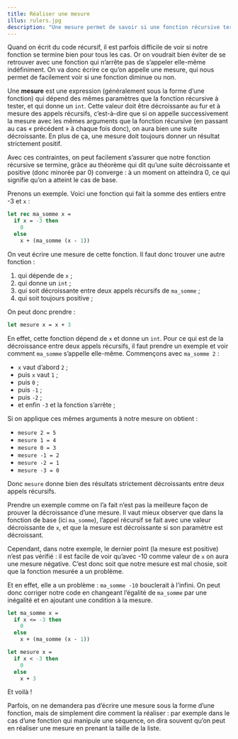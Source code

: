 ```yaml
---
title: Réaliser une mesure
illus: rulers.jpg
description: "Une mesure permet de savoir si une fonction récursive termine bel et bien, évitant ainsi des bugs de récursion infinie."
---
```


Quand on écrit du code récursif, il est parfois difficile de voir si notre fonction se termine bien pour tous les cas.
Or on voudrait bien éviter de se retrouver avec une fonction qui n’arrête pas de s’appeler elle-même indéfiniment.
On va donc écrire ce qu’on appelle une mesure, qui nous permet de facilement voir si une fonction diminue ou non.

Une **mesure** est une expression (généralement sous la forme d’une fonction) qui dépend des mêmes paramètres
que la fonction récursive à tester, et qui donne un `int`. Cette valeur doit être décroissante au fur et à mesure des appels
récursifs, c’est-à-dire que si on appelle successivement la mesure avec les mêmes arguments que la fonction récursive (en passant au
cas « précédent » à chaque fois donc), on aura bien une suite décroissante. En plus de ça, une mesure doit toujours donner un résultat
strictement positif.

Avec ces contraintes, on peut facilement s’assurer que notre fonction récursive se termine, grâce au théorème qui dit qu’une suite décroissante
et positive (donc minorée par 0) converge : à un moment on atteindra 0, ce qui signifie qu’on a atteint le cas de base.

Prenons un exemple. Voici une fonction qui fait la somme des entiers entre -3 et `x` :

```ocaml
let rec ma_somme x =
  if x = -3 then
    0
  else
    x + (ma_somme (x - 1))
```

On veut écrire une mesure de cette fonction. Il faut donc trouver une autre fonction :

1. qui dépende de `x` ;
2. qui donne un `int` ;
3. qui soit décroissante entre deux appels récursifs de `ma_somme` ;
4. qui soit toujours positive ;

On peut donc prendre :

```ocaml
let mesure x = x + 3
```

En effet, cette fonction dépend de `x` et donne un `int`. Pour ce qui est de la décroissance entre
deux appels récursifs, il faut prendre un exemple et voir comment `ma_somme` s’appelle elle-même.
Commençons avec `ma_somme 2` :

- `x` vaut d’abord `2` ;
- puis `x` vaut `1` ;
- puis `0` ;
- puis `-1` ;
- puis `-2` ;
- et enfin `-3` et la fonction s’arrête ;

Si on applique ces mêmes arguments à notre mesure on obtient :

- `mesure 2 = 5`
- `mesure 1 = 4`
- `mesure 0 = 3`
- `mesure -1 = 2`
- `mesure -2 = 1`
- `mesure -3 = 0`

Donc `mesure` donne bien des résultats strictement décroissants entre deux appels récursifs.

Prendre un exemple comme on l’a fait n’est pas la meilleure façon de prouver la décroissance d’une mesure.
Il vaut mieux observer que dans la fonction de base (ici `ma_somme`), l’appel récursif se fait avec une valeur
décroissante de `x`, et que la mesure est décroissante si son paramètre est décroissant.

Cependant, dans notre exemple, le dernier point (la mesure est positive) n’est pas vérifié : il est facile de voir qu’avec
-10 comme valeur de `x` on aura une mesure négative. C’est donc soit que notre mesure est mal chosie, soit que la fonction mesurée
a un problème.

Et en effet, elle a un problème : `ma_somme -10` bouclerait à l’infini. On peut donc corriger notre code en changeant l’égalité de `ma_somme`
par une inégalité et en ajoutant une condition à la mesure.

```ocaml
let ma_somme x =
  if x <= -3 then
    0
  else
    x + (ma_somme (x - 1))

let mesure x =
  if x < -3 then
    0
  else
    x + 3
```

Et voilà !

Parfois, on ne demandera pas d’écrire une mesure sous la forme d’une fonction, mais de simplement dire comment la réaliser :
par exemple dans le cas d’une fonction qui manipule une séquence, on dira souvent qu’on peut en réaliser une mesure en prenant
la taille de la liste.
